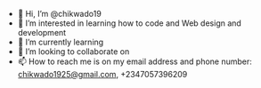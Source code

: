 - 👋 Hi, I’m @chikwado19
- 👀 I’m interested in learning how to code and Web design and development 
- 🌱 I’m currently learning
- 💞️ I’m looking to collaborate on 
- 📫 How to reach me is on my email address and phone number: chikwado1925@gmail.com, +2347057396209

<!---
chikwado19/chikwado19 is a ✨ special ✨ repository because its `README.md` (this file) appears on your GitHub profile.
You can click the Preview link to take a look at your changes.
--->
